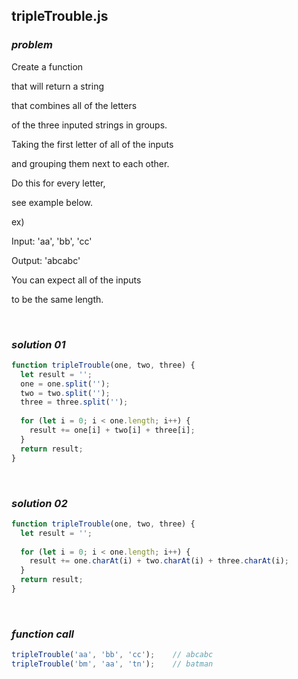 ## tripleTrouble.js

### ***problem***

Create a function

that will return a string

that combines all of the letters 

of the three inputed strings in groups.

Taking the first letter of all of the inputs

and grouping them next to each other.

Do this for every letter,

see example below.



ex)

Input: 'aa', 'bb', 'cc'

Output: 'abcabc'



You can expect all of the inputs

to be the same length.

<br>

### ***solution 01*** 

```javascript
function tripleTrouble(one, two, three) {
  let result = '';
  one = one.split('');
  two = two.split('');
  three = three.split('');
  
  for (let i = 0; i < one.length; i++) {
    result += one[i] + two[i] + three[i];
  }
  return result;
}
```

<br>

### ***solution 02***

```javascript
function tripleTrouble(one, two, three) {
  let result = '';
  
  for (let i = 0; i < one.length; i++) {
    result += one.charAt(i) + two.charAt(i) + three.charAt(i);
  }
  return result;
}
```

<br>

### ***function call***

```javascript
tripleTrouble('aa', 'bb', 'cc');	// abcabc
tripleTrouble('bm', 'aa', 'tn');	// batman
```

